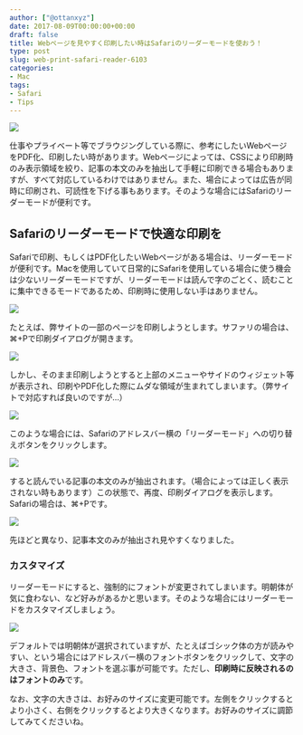 ```yaml
---
author: ["@ottanxyz"]
date: 2017-08-09T00:00:00+00:00
draft: false
title: Webページを見やすく印刷したい時はSafariのリーダーモードを使おう！
type: post
slug: web-print-safari-reader-6103
categories:
- Mac
tags:
- Safari
- Tips
---
```


![](170809-598a6d85045af.jpg)

仕事やプライベート等でブラウジングしている際に、参考にしたいWebページをPDF化、印刷したい時があります。Webページによっては、CSSにより印刷時のみ表示領域を絞り、記事の本文のみを抽出して手軽に印刷できる場合もありますが、すべて対応しているわけではありません。また、場合によっては広告が同時に印刷され、可読性を下げる事もあります。そのような場合にはSafariのリーダーモードが便利です。

## Safariのリーダーモードで快適な印刷を

Safariで印刷、もしくはPDF化したいWebページがある場合は、リーダーモードが便利です。Macを使用していて日常的にSafariを使用している場合に使う機会は少ないリーダーモードですが、リーダーモードは読んで字のごとく、読むことに集中できるモードであるため、印刷時に使用しない手はありません。

![](170809-598a672c42751.png)

たとえば、弊サイトの一部のページを印刷しようとします。サファリの場合は、⌘+Pで印刷ダイアログが開きます。

![](170809-598a6733734ec.png)

しかし、そのまま印刷しようとすると上部のメニューやサイドのウィジェット等が表示され、印刷やPDF化した際にムダな領域が生まれてしまいます。（弊サイトで対応すれば良いのですが…）

![](170809-598a673c14da2.png)

このような場合には、Safariのアドレスバー横の「リーダーモード」への切り替えボタンをクリックします。

![](170809-598a6746a182c.png)

すると読んでいる記事の本文のみが抽出されます。（場合によっては正しく表示されない時もあります）この状態で、再度、印刷ダイアログを表示します。Safariの場合は、⌘+Pです。

![](170809-598a6d3d625f2.png)

先ほどと異なり、記事本文のみが抽出され見やすくなりました。

### カスタマイズ

リーダーモードにすると、強制的にフォントが変更されてしまいます。明朝体が気に食わない、など好みがあるかと思います。そのような場合にはリーダーモードをカスタマイズしましょう。

![](170809-598a6d476b312.png)

デフォルトでは明朝体が選択されていますが、たとえばゴシック体の方が読みやすい、という場合にはアドレスバー横のフォントボタンをクリックして、文字の大きさ、背景色、フォントを選ぶ事が可能です。ただし、**印刷時に反映されるのはフォントのみ**です。

なお、文字の大きさは、お好みのサイズに変更可能です。左側をクリックするとより小さく、右側をクリックするとより大きくなります。お好みのサイズに調節してみてくださいね。
